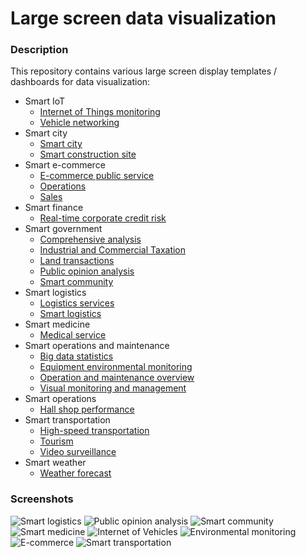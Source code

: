 # Large screen data visualization

### Description

This repository contains various large screen display templates / dashboards for data visualization:

- Smart IoT
  - [Internet of Things monitoring](https://niutech.github.io/large-screen-data-visualization/Smart%20IoT/Internet%20of%20Things%20monitoring/)
  - [Vehicle networking](https://niutech.github.io/large-screen-data-visualization/Smart%20IoT/Vehicle%20networking/)
- Smart city
  - [Smart city](https://niutech.github.io/large-screen-data-visualization/Smart%20city/Smart%20city/)
  - [Smart construction site](https://niutech.github.io/large-screen-data-visualization/Smart%20city/Smart%20construction%20site/)
- Smart e-commerce
  - [E-commerce public service](https://niutech.github.io/large-screen-data-visualization/Smart%20e-commerce/E-commerce%20public%20service/)
  - [Operations](https://niutech.github.io/large-screen-data-visualization/Smart%20e-commerce/Operations/)
  - [Sales](https://niutech.github.io/large-screen-data-visualization/Smart%20e-commerce/Sales/)
- Smart finance
  - [Real-time corporate credit risk](https://niutech.github.io/large-screen-data-visualization/Smart%20finance/Real-time%20corporate%20credit%20risk/)
- Smart government
  - [Comprehensive analysis](https://niutech.github.io/large-screen-data-visualization/Smart%20government/Comprehensive%20analysis/)
  - [Industrial and Commercial Taxation](https://niutech.github.io/large-screen-data-visualization/Smart%20government/Industrial%20and%20Commercial%20Taxation/)
  - [Land transactions](https://niutech.github.io/large-screen-data-visualization/Smart%20government/Land%20transactions/)
  - [Public opinion analysis](https://niutech.github.io/large-screen-data-visualization/Smart%20government/Public%20opinion%20analysis/)
  - [Smart community](https://niutech.github.io/large-screen-data-visualization/Smart%20government/Smart%20community/)
- Smart logistics
  - [Logistics services](https://niutech.github.io/large-screen-data-visualization/Smart%20logistics/Logistics%20services/)
  - [Smart logistics](https://niutech.github.io/large-screen-data-visualization/Smart%20logistics/Smart%20logistics/)
- Smart medicine
  - [Medical service](https://niutech.github.io/large-screen-data-visualization/Smart%20medicine/Medical%20service/)
- Smart operations and maintenance
  - [Big data statistics](https://niutech.github.io/large-screen-data-visualization/Smart%20operations%20and%20maintenance/Big%20data%20statistics/)
  - [Equipment environmental monitoring](https://niutech.github.io/large-screen-data-visualization/Smart%20operations%20and%20maintenance/Equipment%20environmental%20monitoring/)
  - [Operation and maintenance overview](https://niutech.github.io/large-screen-data-visualization/Smart%20operations%20and%20maintenance/Operation%20and%20maintenance%20overview/)
  - [Visual monitoring and management](https://niutech.github.io/large-screen-data-visualization/Smart%20operations%20and%20maintenance/Visual%20monitoring%20and%20management/)
- Smart operations
  - [Hall shop performance](https://niutech.github.io/large-screen-data-visualization/Smart%20operations/Hall%20shop%20performance/page/)
- Smart transportation
  - [High-speed transportation](https://niutech.github.io/large-screen-data-visualization/Smart%20transportation/High-speed%20transportation/)
  - [Tourism](https://niutech.github.io/large-screen-data-visualization/Smart%20transportation/Tourism/)
  - [Video surveillance](https://niutech.github.io/large-screen-data-visualization/Smart%20transportation/Video%20surveillance/)
- Smart weather
  - [Weather forecast](https://niutech.github.io/large-screen-data-visualization/Smart%20weather/Weather%20forecast/)

### Screenshots

![Smart logistics](https://images.gitee.com/uploads/images/2019/0614/130751_e439728b_2327318.png "Smart logistics")
![Public opinion analysis](https://images.gitee.com/uploads/images/2019/0614/130021_887dc34c_2327318.png "Public opinion analysis")
![Smart community](https://images.gitee.com/uploads/images/2019/0614/130053_5cfd9a55_2327318.png "Smart community")
![Smart medicine](https://images.gitee.com/uploads/images/2019/0614/135158_55f95840_2327318.png "Smart medicine")
![Internet of Vehicles](https://images.gitee.com/uploads/images/2019/0614/130113_bb7810bd_2327318.png "Internet of Vehicles")
![Environmental monitoring](https://images.gitee.com/uploads/images/2019/0614/130316_9bfc9ac7_2327318.png "Environmental monitoring")
![E-commerce](https://images.gitee.com/uploads/images/2019/0614/130335_a60a9904_2327318.png "E-commerce")
![Smart transportation](https://images.gitee.com/uploads/images/2019/1226/025508_8a651c15_2327318.png "Smart transportation")
